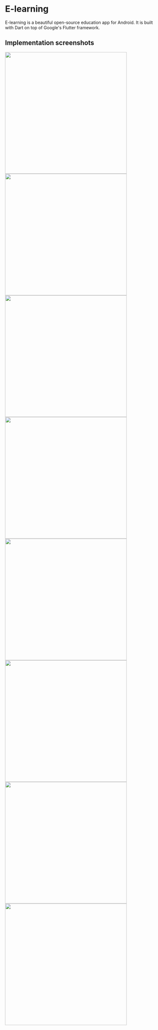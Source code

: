 # E-learning

E-learning is a beautiful open-source education app for Android. It is built with Dart on top of Google's Flutter framework. 

## Implementation screenshots

<img src="https://user-images.githubusercontent.com/61869563/124506225-d45dcb80-dde8-11eb-856b-0eb8241f7bec.jpg" height="400"/> <img src="https://user-images.githubusercontent.com/61869563/124508005-a2e6ff00-ddec-11eb-9b98-bdba69c17197.jpg" height="400"/> <img src="https://user-images.githubusercontent.com/61869563/124508010-a4b0c280-ddec-11eb-87fd-5d5dce061130.jpg" height="400"/> <img src="https://user-images.githubusercontent.com/61869563/124508009-a4182c00-ddec-11eb-8d57-d517274ab56b.jpg" height="400"/> <img src="https://user-images.githubusercontent.com/61869563/124508448-94e5ae00-dded-11eb-8379-69e7f99a9de8.jpg" height="400"/> <img src="https://user-images.githubusercontent.com/61869563/124508450-9616db00-dded-11eb-8db5-0c467f1cb741.jpg" height="400"/> <img src="https://user-images.githubusercontent.com/61869563/124508296-46381400-dded-11eb-8ec4-cc47920b5c70.jpg" height="400"/> <img src="https://user-images.githubusercontent.com/61869563/124508300-47694100-dded-11eb-8475-0cd029c9855c.jpg" height="400"/> 


